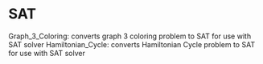 # SAT
Graph_3_Coloring: converts graph 3 coloring problem to SAT for use with SAT solver
Hamiltonian_Cycle: converts Hamiltonian Cycle problem to SAT for use with SAT solver
